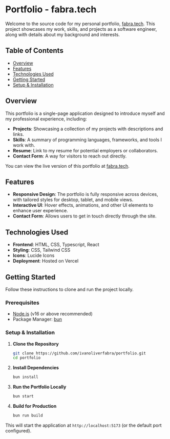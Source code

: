 # Portfolio - fabra.tech

Welcome to the source code for my personal portfolio, [fabra.tech](https://fabra.tech). This project showcases my work, skills, and projects as a software engineer, along with details about my background and interests.

## Table of Contents

- [Overview](#overview)
- [Features](#features)
- [Technologies Used](#technologies-used)
- [Getting Started](#getting-started)
- [Setup & Installation](#setup--installation)

## Overview

This portfolio is a single-page application designed to introduce myself and my professional experience, including:
- **Projects**: Showcasing a collection of my projects with descriptions and links.
- **Skills**: A summary of programming languages, frameworks, and tools I work with.
- **Resume**: Link to my resume for potential employers or collaborators.
- **Contact Form**: A way for visitors to reach out directly.

You can view the live version of this portfolio at [fabra.tech](https://fabra.tech).

## Features

- **Responsive Design**: The portfolio is fully responsive across devices, with tailored styles for desktop, tablet, and mobile views.
- **Interactive UI**: Hover effects, animations, and other UI elements to enhance user experience.
- **Contact Form**: Allows users to get in touch directly through the site.

## Technologies Used

- **Frontend**: HTML, CSS, Typescript, React
- **Styling**: CSS, Tailwind CSS
- **Icons**: Lucide Icons
- **Deployment**: Hosted on Vercel

## Getting Started

Follow these instructions to clone and run the project locally.

### Prerequisites

- [Node.js](https://nodejs.org/) (v16 or above recommended)
- Package Manager: [bun](https://www.bunjs.com/)

### Setup & Installation

1. **Clone the Repository**
   ```bash
   git clone https://github.com/ivanoliverfabra/portfolio.git
   cd portfolio
   ```

2. **Install Dependencies**
   ```bash
   bun install
   ```

3. **Run the Portfolio Locally**
   ```bash
   bun start
   ```

4. **Build for Production**
   ```bash
   bun run build
   ```

This will start the application at `http://localhost:5173` (or the default port configured).